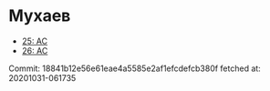 # Мухаев
- [25: AC](25.md)
- [26: AC](26.md)

Commit: 18841b12e56e61eae4a5585e2af1efcdefcb380f
 fetched at: 20201031-061735

